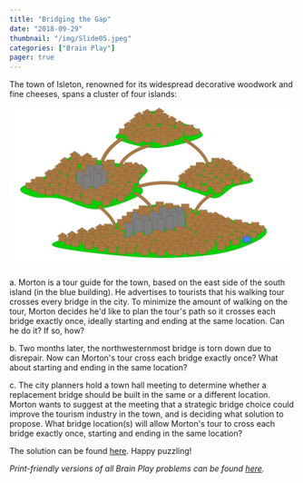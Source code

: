 ```yaml
---
title: "Bridging the Gap"
date: "2018-09-29"
thumbnail: "/img/Slide05.jpeg"
categories: ["Brain Play"]
pager: true
---
```



The town of Isleton, renowned for its widespread decorative woodwork and fine cheeses, spans a cluster of four islands:

![](/img/Slide05.jpeg)

a.  Morton is a tour guide for the town, based on the east side of the south island (in the blue building). He advertises to tourists that his walking tour crosses every bridge in the city. To minimize the amount of walking on the tour, Morton decides he'd like to plan the tour's path so it crosses each bridge exactly once, ideally starting and ending at the same location. Can he do it? If so, how?

b.  Two months later, the northwesternmost bridge is torn down due to disrepair. Now can Morton's tour cross each bridge exactly once? What about starting and ending in the same location?

c.  The city planners hold a town hall meeting to determine whether a replacement bridge should be built in the same or a different location. Morton wants to suggest at the meeting that a strategic bridge choice could improve the tourism industry in the town, and is deciding what solution to propose. What bridge location(s) will allow Morton's tour to cross each bridge exactly once, starting and ending in the same location?

The solution can be found [here](/brain-play/bridging-the-gap-solution/). Happy puzzling!

*Print-friendly versions of all Brain Play problems can be found [here](/brain-play-problems-and-solutions/ "Brain Play Problems and Solutions").*
